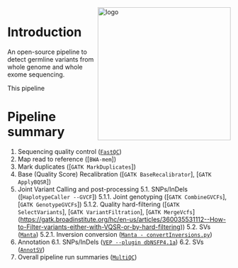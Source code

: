<img src="assets/BU_ISCIII_logo.png" alt="logo" width="300" align="right"/>

# Introduction
An open-source pipeline to detect germline variants from whole genome and whole exome sequencing.

This pipeline 

# Pipeline summary
1. Sequencing quality control ([`FastQC`](https://www.bioinformatics.babraham.ac.uk/projects/fastqc/))
2. Map read to reference ([`BWA-mem`])
3. Mark duplicates ([`GATK MarkDuplicates`])
4. Base (Quality Score) Recalibration ([`GATK BaseRecalibrator`], [`GATK ApplyBQSR`])
5. Joint Variant Calling and post-processing
  5.1. SNPs/InDels ([`HaplotypeCaller --GVCF`])
    5.1.1.  Joint genotyping ([`GATK CombineGVCFs`], [`GATK GenotypeGVCFs`]) 
    5.1.2.  Quality hard-filtering ([`GATK SelectVariants`], [`GATK VariantFiltration`], [`GATK MergeVcfs`] (https://gatk.broadinstitute.org/hc/en-us/articles/360035531112--How-to-Filter-variants-either-with-VQSR-or-by-hard-filtering))
  5.2. SVs ([`Manta`](https://github.com/Illumina/manta/blob/master/docs/userGuide/README.md))
    5.2.1.  Inversion conversion ([`Manta - convertInversions.py`](https://github.com/Illumina/manta/blob/master/docs/userGuide/README.md#inversions))
6. Annotation
  6.1. SNPs/InDels ([`VEP --plugin dbNSFP4.1a`](https://www.ensembl.org/info/docs/tools/vep/index.html))
  6.2. SVs ([`AnnotSV`](https://lbgi.fr/AnnotSV/))
7. Overall pipeline run summaries ([`MultiQC`](https://multiqc.info/))
